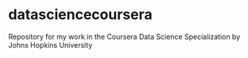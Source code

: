 datasciencecoursera
===================

Repository for my work in the Coursera Data Science Specialization by Johns Hopkins University
